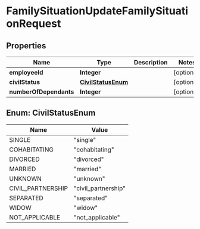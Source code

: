 

# FamilySituationUpdateFamilySituationRequest


## Properties

| Name | Type | Description | Notes |
|------------ | ------------- | ------------- | -------------|
|**employeeId** | **Integer** |  |  [optional] |
|**civilStatus** | [**CivilStatusEnum**](#CivilStatusEnum) |  |  [optional] |
|**numberOfDependants** | **Integer** |  |  [optional] |



## Enum: CivilStatusEnum

| Name | Value |
|---- | -----|
| SINGLE | &quot;single&quot; |
| COHABITATING | &quot;cohabitating&quot; |
| DIVORCED | &quot;divorced&quot; |
| MARRIED | &quot;married&quot; |
| UNKNOWN | &quot;unknown&quot; |
| CIVIL_PARTNERSHIP | &quot;civil_partnership&quot; |
| SEPARATED | &quot;separated&quot; |
| WIDOW | &quot;widow&quot; |
| NOT_APPLICABLE | &quot;not_applicable&quot; |



